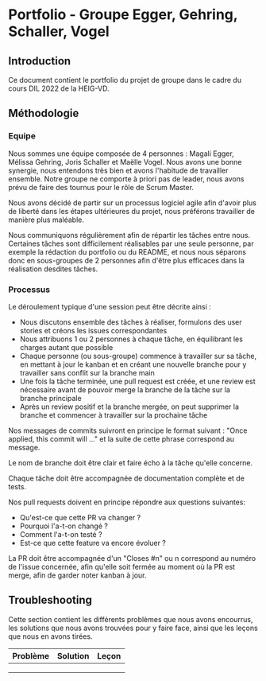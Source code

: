 # Portfolio - Groupe Egger, Gehring, Schaller, Vogel

## Introduction

Ce document contient le portfolio du projet de groupe dans le cadre du cours DIL 2022 de la HEIG-VD.


## Méthodologie

### Equipe

Nous sommes une équipe composée de 4 personnes : Magali Egger, Mélissa Gehring, Joris Schaller et Maëlle Vogel. Nous avons une bonne synergie, nous entendons très bien et avons l'habitude de travailler ensemble. Notre groupe ne comporte à priori pas de leader, nous avons prévu de faire des tournus pour le rôle de Scrum Master.

Nous avons décidé de partir sur un processus logiciel agile afin d'avoir plus de liberté dans les étapes ultérieures du projet, nous préférons travailler de manière plus maléable.

Nous communiquons régulièrement afin de répartir les tâches entre nous. Certaines tâches sont difficilement réalisables par une seule personne, par exemple la rédaction du portfolio ou du README, et nous nous séparons donc en sous-groupes de 2 personnes afin d'être plus efficaces dans la réalisation desdites tâches.

### Processus

Le déroulement typique d'une session peut être décrite ainsi :

* Nous discutons ensemble des tâches à réaliser, formulons des user stories et créons les issues correspondantes
* Nous attribuons 1 ou 2 personnes à chaque tâche, en équilibrant les charges autant que possible
* Chaque personne (ou sous-groupe) commence à travailler sur sa tâche, en mettant à jour le kanban et en créant une nouvelle branche pour y travailler sans conflit sur la branche main
* Une fois la tâche terminée, une pull request est créée, et une review est nécessaire avant de pouvoir merge la branche de la tâche sur la branche principale
* Après un review positif et la branche mergée, on peut supprimer la branche et commencer à travailler sur la prochaine tâche

Nos messages de commits suivront en principe le format suivant : "Once applied, this commit will ..." et la suite de cette phrase correspond au message.

Le nom de branche doit être clair et faire écho à la tâche qu'elle concerne.

Chaque tâche doit être accompagnée de documentation complète et de tests.

Nos pull requests doivent en principe répondre aux questions suivantes:

* Qu'est-ce que cette PR va changer ?
* Pourquoi l'a-t-on changé ?
* Comment l'a-t-on testé ?
* Est-ce que cette feature va encore évoluer ?

La PR doit être accompagnée d'un "Closes #n" ou n correspond au numéro de l'issue concernée, afin qu'elle soit fermée au moment où la PR est merge, afin de garder noter kanban à jour.


## Troubleshooting

Cette section contient les différents problèmes que nous avons encourrus, les solutions que nous avons trouvées pour y faire face, ainsi que les leçons que nous en avons tirées.

| **Problème** | **Solution** | **Leçon** |
|--------------|--------------|-----------|
|              |              |           |
|              |              |           |
|              |              |           |
